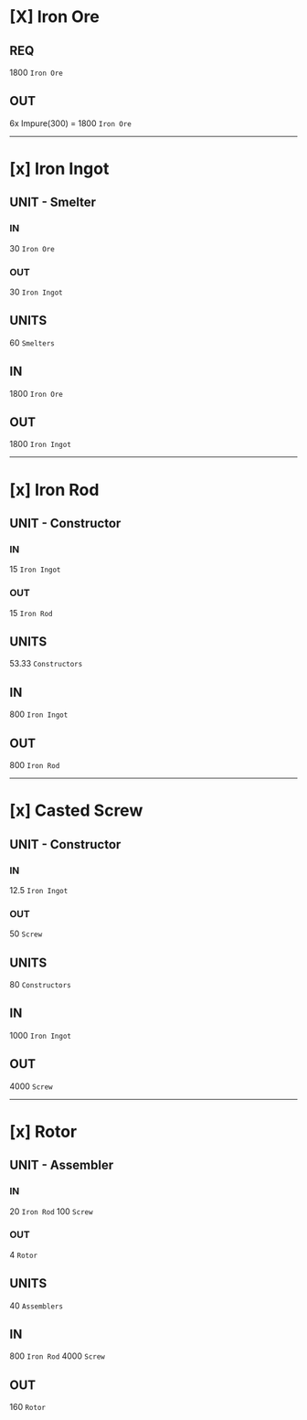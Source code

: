 # [X] Iron Ore
## REQ
1800 ```Iron Ore```
## OUT
6x Impure(300) = 1800 ```Iron Ore```

-----------------
# [x] Iron Ingot
## UNIT - Smelter
### IN
30 ```Iron Ore```
### OUT
30 ```Iron Ingot```

## UNITS
60 ```Smelters```
## IN
1800 ```Iron Ore```
## OUT
1800 ```Iron Ingot```

-----------------
# [x] Iron Rod
## UNIT - Constructor
### IN
15 ```Iron Ingot```
### OUT
15 ```Iron Rod```

## UNITS
53.33 ```Constructors```
## IN
800 ```Iron Ingot```
## OUT
800 ```Iron Rod```

-----------------
# [x] Casted Screw
## UNIT - Constructor
### IN
12.5 ```Iron Ingot```
### OUT
50 ```Screw```

## UNITS
80 ```Constructors```
## IN
1000 ```Iron Ingot```
## OUT
4000 ```Screw```

-----------------
# [x] Rotor
## UNIT - Assembler
### IN
20 ```Iron Rod```
100 ```Screw```
### OUT
4 ```Rotor```

## UNITS
40 ```Assemblers```
## IN
800 ```Iron Rod```
4000 ```Screw```
## OUT
160 ```Rotor```